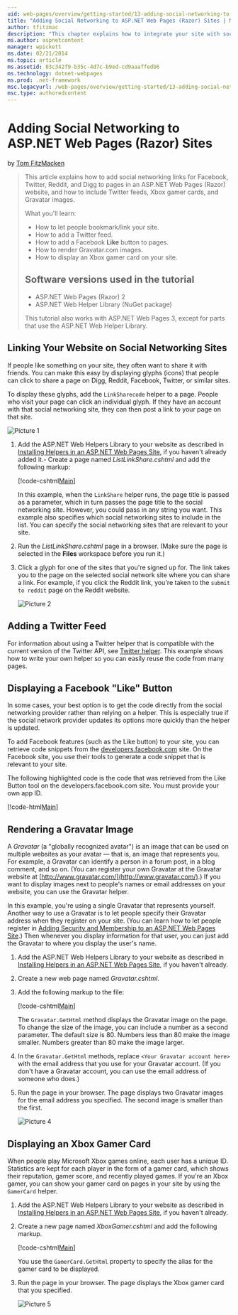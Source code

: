 ```yaml
---
uid: web-pages/overview/getting-started/13-adding-social-networking-to-your-web-site
title: "Adding Social Networking to ASP.NET Web Pages (Razor) Sites | Microsoft Docs"
author: tfitzmac
description: "This chapter explains how to integrate your site with social networking services. In this chapter, you'll learn how to let people bookmark/link your website..."
ms.author: aspnetcontent
manager: wpickett
ms.date: 02/21/2014
ms.topic: article
ms.assetid: 03c342f9-b35c-4d7c-b9ed-cd9aaaffedb6
ms.technology: dotnet-webpages
ms.prod: .net-framework
msc.legacyurl: /web-pages/overview/getting-started/13-adding-social-networking-to-your-web-site
msc.type: authoredcontent
---
```

Adding Social Networking to ASP.NET Web Pages (Razor) Sites
====================
by [Tom FitzMacken](https://github.com/tfitzmac)

> This article explains how to add social networking links for Facebook, Twitter, Reddit, and Digg to pages in an ASP.NET Web Pages (Razor) website, and how to include Twitter feeds, Xbox gamer cards, and Gravatar images.
> 
> What you'll learn:
> 
> - How to let people bookmark/link your site.
> - How to add a Twitter feed.
> - How to add a Facebook **Like** button to pages.
> - How to render Gravatar.com images.
> - How to display an Xbox gamer card on your site.
>   
> 
> ## Software versions used in the tutorial
> 
> 
> - ASP.NET Web Pages (Razor) 2
> - ASP.NET Web Helper Library (NuGet package)
>   
> 
> This tutorial also works with ASP.NET Web Pages 3, except for parts that use the ASP.NET Web Helper Library.


<a id="Linking_Your_Website"></a>
## Linking Your Website on Social Networking Sites

If people like something on your site, they often want to share it with friends. You can make this easy by displaying glyphs (icons) that people can click to share a page on Digg, Reddit, Facebook, Twitter, or similar sites.

To display these glyphs, add the `LinkSharecode` helper to a page. People who visit your page can click an individual glyph. If they have an account with that social networking site, they can then post a link to your page on that site.

![Picture 1](13-adding-social-networking-to-your-web-site/_static/image1.jpg)

1. Add the ASP.NET Web Helpers Library to your website as described in [Installing Helpers in an ASP.NET Web Pages Site](https://go.microsoft.com/fwlink/?LinkId=252372), if you haven't already added it.- Create a page named *ListLinkShare.cshtml* and add the following markup:

    [!code-cshtml[Main](13-adding-social-networking-to-your-web-site/samples/sample1.cshtml)]

    In this example, when the `LinkShare` helper runs, the page title is passed as a parameter, which in turn passes the page title to the social networking site. However, you could pass in any string you want. This example also specifies which social networking sites to include in the list. You can specify the social networking sites that are relevant to your site.
2. Run the *ListLinkShare.cshtml* page in a browser. (Make sure the page is selected in the **Files** workspace before you run it.)
3. Click a glyph for one of the sites that you're signed up for. The link takes you to the page on the selected social network site where you can share a link. For example, if you click the Reddit link, you're taken to the `submit to reddit` page on the Reddit website.

     ![Picture 2](13-adding-social-networking-to-your-web-site/_static/image2.jpg)

<a id="Adding_a_Twitter_Feed"></a>
## Adding a Twitter Feed

For information about using a Twitter helper that is compatible with the current version of the Twitter API, see [Twitter helper](../ui-layouts-and-themes/twitter-helper.md). This example shows how to write your own helper so you can easily reuse the code from many pages.

<a id="Displaying_a_Facebook_Button"></a>
## Displaying a Facebook &quot;Like&quot; Button

In some cases, your best option is to get the code directly from the social networking provider rather than relying on a helper. This is especially true if the social network provider updates its options more quickly than the helper is updated.

To add Facebook features (such as the Like button) to your site, you can retrieve code snippets from the [developers.facebook.com](https://developers.facebook.com/) site. On the Facebook site, you use their tools to generate a code snippet that is relevant to your site.

The following highlighted code is the code that was retrieved from the Like Button tool on the developers.facebook.com site. You must provide your own app ID.

[!code-html[Main](13-adding-social-networking-to-your-web-site/samples/sample2.html?highlight=7-14,16-17)]

<a id="Rendering_a_Gravatar_Image"></a>
## Rendering a Gravatar Image

A *Gravatar* (a &quot;globally recognized avatar&quot;) is an image that can be used on multiple websites as your avatar &#8212; that is, an image that represents you. For example, a Gravatar can identify a person in a forum post, in a blog comment, and so on. (You can register your own Gravatar at the Gravatar website at [http://www.gravatar.com/](http://www.gravatar.com/).) If you want to display images next to people's names or email addresses on your website, you can use the Gravatar helper.

In this example, you're using a single Gravatar that represents yourself. Another way to use a Gravatar is to let people specify their Gravatar address when they register on your site. (You can learn how to let people register in [Adding Security and Membership to an ASP.NET Web Pages Site](https://go.microsoft.com/fwlink/?LinkId=202904).) Then whenever you display information for that user, you can just add the Gravatar to where you display the user's name.

1. Add the ASP.NET Web Helpers Library to your website as described in [Installing Helpers in an ASP.NET Web Pages Site](https://go.microsoft.com/fwlink/?LinkId=252372), if you haven't already.
2. Create a new web page named *Gravatar.cshtml*.
3. Add the following markup to the file: 

    [!code-cshtml[Main](13-adding-social-networking-to-your-web-site/samples/sample3.cshtml)]

    The `Gravatar.GetHtml` method displays the Gravatar image on the page. To change the size of the image, you can include a number as a second parameter. The default size is 80. Numbers less than 80 make the image smaller. Numbers greater than 80 make the image larger.
4. In the `Gravatar.GetHtml` methods, replace `<Your Gravatar account here>` with the email address that you use for your Gravatar account. (If you don't have a Gravatar account, you can use the email address of someone who does.)
5. Run the page in your browser. The page displays two Gravatar images for the email address you specified. The second image is smaller than the first. 

    ![Picture 4](13-adding-social-networking-to-your-web-site/_static/image3.jpg)

<a id="Displaying_an_Xbox_Gamer_Card"></a>
## Displaying an Xbox Gamer Card

When people play Microsoft Xbox games online, each user has a unique ID. Statistics are kept for each player in the form of a gamer card, which shows their reputation, gamer score, and recently played games. If you're an Xbox gamer, you can show your gamer card on pages in your site by using the `GamerCard` helper.

1. Add the ASP.NET Web Helpers Library to your website as described in [Installing Helpers in an ASP.NET Web Pages Site](https://go.microsoft.com/fwlink/?LinkId=252372), if you haven't already.
2. Create a new page named *XboxGamer.cshtml* and add the following markup.

    [!code-cshtml[Main](13-adding-social-networking-to-your-web-site/samples/sample4.cshtml)]

    You use the `GamerCard.GetHtml` property to specify the alias for the gamer card to be displayed.
3. Run the page in your browser. The page displays the Xbox gamer card that you specified.

    ![Picture 5](13-adding-social-networking-to-your-web-site/_static/image4.jpg)
